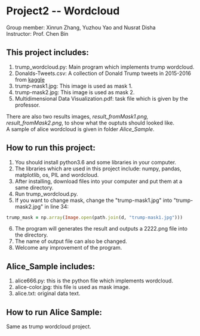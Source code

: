 # Project2 -- Wordcloud
Group member: Xinrun Zhang, Yuzhou Yao and Nusrat Disha  
Instructor: Prof. Chen Bin

## This project includes:
1. trump_wordcloud.py: Main program which implements trump wordcloud.
2. Donalds-Tweets.csv: A collection of Donald Trump tweets in 2015-2016 from [kaggle](https://www.kaggle.com/kingburrito666/better-donald-trump-tweets)
3. trump-mask1.jpg: This image is used as mask 1.
4. trump-mask2.jpg: This image is used as mask 2.
5. Multidimensional Data Visualization.pdf: task file which is given by the professor.  
  
There are also two results images, *result_fromMask1.png, result_fromMask2.png*, to show what the ouptuts should looked like.  
A sample of alice wordcloud is given in folder *Alice_Sample*.

## How to run this project:
1. You should install python3.6 and some libraries in your computer.
2. The libraries which are used in this project include: numpy, pandas, matplotlib, os, PIL and wordcloud.
3. After installing, download files into your computer and put them at a same directory.
4. Run trump_wordcloud.py.
5. If you want to change mask, change the "trump-mask1.jpg" into "trump-mask2.jpg" in line 34:
```ruby
trump_mask = np.array(Image.open(path.join(d, "trump-mask1.jpg")))
```
6. The program will generates the result and outputs a 2222.png file into the directory.
7. The name of output file can also be changed.
8. Welcome any improvement of the program.

## Alice_Sample includes:
1. alice666.py: this is the python file which implements wordcloud.
2. alice-color.jpg: this file is used as mask image.
3. alice.txt: original data text.

## How to run Alice Sample:
Same as trump wordcloud project.
